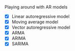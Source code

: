 Playing around with AR models

- [X] Linear autoregressive model
- [X] Moving average model
- [X] Vector autoregressive model 
- [X] ARMA  
- [X] ARIMA
- [X] SARIMA 
